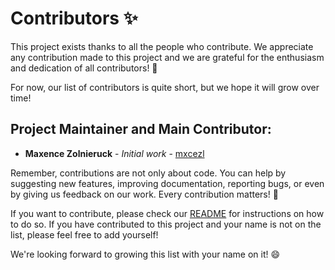 # Contributors ✨

This project exists thanks to all the people who contribute. We appreciate any contribution made to this project and we are grateful for the enthusiasm and dedication of all contributors! 🎉

For now, our list of contributors is quite short, but we hope it will grow over time!

## Project Maintainer and Main Contributor:

- **Maxence Zolnieruck** - *Initial work* - [mxcezl](https://github.com/mxcezl)

Remember, contributions are not only about code. You can help by suggesting new features, improving documentation, reporting bugs, or even by giving us feedback on our work. Every contribution matters! 💖

If you want to contribute, please check our [README](https://github.com/mxcezl/JWT-SecLabs/tree/main/README.md) for instructions on how to do so. If you have contributed to this project and your name is not on the list, please feel free to add yourself!

We're looking forward to growing this list with your name on it! 😄
